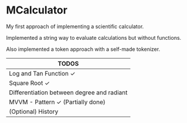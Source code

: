 # MCalculator
My first approach of implementing a scientific calculator.

Implemented a string way to evaluate calculations but without functions.

Also implemented a token approach with a self-made tokenizer.

| TODOS |
|-------|
|Log and Tan Function ✓|
|Square Root ✓|
|Differentiation between degree and radiant|
|MVVM - Pattern ✓ (Partially done)|
|(Optional) History|
